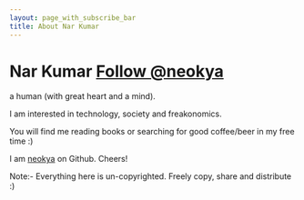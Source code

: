 ```yaml
---
layout: page_with_subscribe_bar
title: About Nar Kumar
---
```


Nar Kumar <a href="https://twitter.com/neokya" class="twitter-follow-button" data-show-count="false" onclick="_gaq.push(['_trackEvent', 'Followed', 'Twitter', 'top of about page']);">Follow @neokya</a>
============
a human (with great heart and a mind).

I am interested in technology, society and freakonomics.

You will find me reading books or searching for good coffee/beer in my free time :)

I am [neokya][1] on Github. Cheers!

Note:- Everything here is un-copyrighted. Freely copy, share and distribute :)

[1]: https://www.github.com/neokya